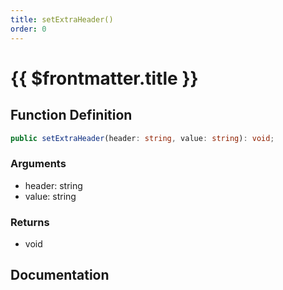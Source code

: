 ```yaml
---
title: setExtraHeader()
order: 0
---
```


# {{ $frontmatter.title }}

<!--@include: ./setExtraHeader_partial_header.md-->

## Function Definition

```ts
public setExtraHeader(header: string, value: string): void;
```

### Arguments

* header: string
* value: string

### Returns

* void

## Documentation

<!--@include: ./setExtraHeader_partial_footer.md-->
